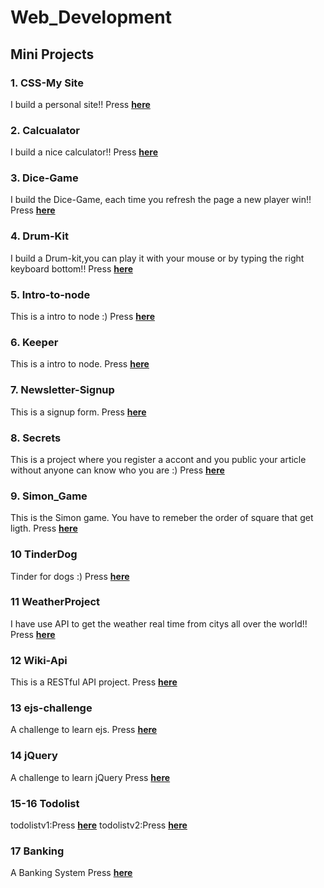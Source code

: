 # Web_Development

## Mini Projects

### 1. CSS-My Site
I build a personal site!! 
Press **[here](https://github.com/KosmasKaisaris/Web_Development/tree/main/CSS-My%20Site)**

### 2. Calcualator
I build a nice calculator!! 
Press **[here](https://github.com/KosmasKaisaris/Web_Development/blob/main/Calculator)**

### 3. Dice-Game
I build the Dice-Game, each time you refresh the page a new player win!! 
Press **[here](https://github.com/KosmasKaisaris/Web_Development/tree/main/Dice-Game)**

### 4. Drum-Kit
I build a Drum-kit,you can play it with your mouse or by typing the right keyboard bottom!! 
Press **[here](https://github.com/KosmasKaisaris/Web_Development/tree/main/Drum-Kit)**

### 5. Intro-to-node
This is a intro to node :) 
Press **[here](https://github.com/KosmasKaisaris/Web_Development/tree/main/Intro-to-node)**

### 6. Keeper
This is a intro to node.
Press **[here](https://github.com/KosmasKaisaris/Web_Development/tree/main/Keeper)**

### 7. Newsletter-Signup
This is a signup form.
Press **[here](https://github.com/KosmasKaisaris/Web_Development/tree/main/Newsletter-Signup)**

### 8. Secrets
This is a project where you register a accont and you public your article without anyone can know who you are :) 
Press **[here](https://github.com/KosmasKaisaris/Web_Development/tree/main/Secrets)**

### 9. Simon_Game
This is the Simon game. You have to remeber the order of square that get ligth.
Press **[here](https://github.com/KosmasKaisaris/Web_Development/tree/main/Simon_Game)**

### 10 TinderDog
Tinder for dogs :)
Press **[here](https://github.com/KosmasKaisaris/Web_Development/tree/main/TinderDog)**

### 11 WeatherProject
I have use API to get the weather real time from citys all over the world!!
Press **[here](https://github.com/KosmasKaisaris/Web_Development/tree/main/WeatherProject)**

### 12 Wiki-Api
This is a RESTful API project.
Press **[here](https://github.com/KosmasKaisaris/Web_Development/tree/main/Wiki-Api)**

### 13 ejs-challenge
A challenge to learn ejs.
Press **[here](https://github.com/KosmasKaisaris/Web_Development/tree/main/ejs-challenge)**

### 14 jQuery
A challenge to learn jQuery
Press **[here](https://github.com/KosmasKaisaris/Web_Development/tree/main/jQuery)**

### 15-16 Todolist
todolistv1:Press **[here](https://github.com/KosmasKaisaris/Web_Development/tree/main/todolist-v1)**
todolistv2:Press **[here](https://github.com/KosmasKaisaris/Web_Development/tree/main/todolist-v2)**

### 17 Banking
A Banking System 
Press **[here](https://github.com/KosmasKaisaris/Web_Development/tree/main/BankSystem)**

